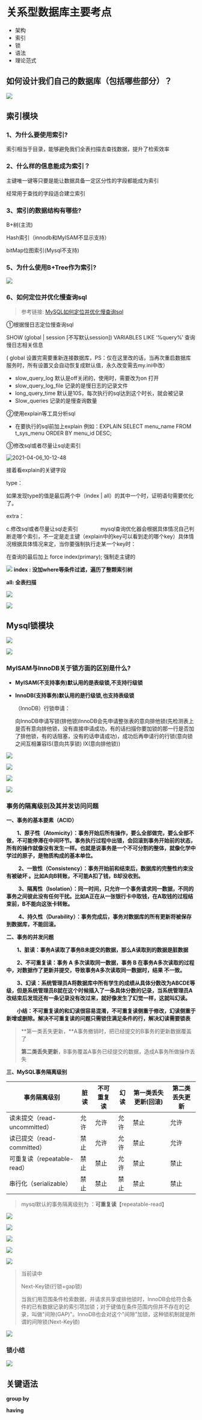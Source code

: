 # 关系型数据库主要考点

- 架构
- 索引
- 锁
- 语法
- 理论范式

## 如何设计我们自己的数据库（包括哪些部分）？

![](assert\2019-08-22_09-46-45.png)

## 索引模块

### 1、为什么要使用索引?

  索引相当于目录，能够避免我们全表扫描去查找数据，提升了检索效率

### 2、什么样的信息能成为索引？

主键唯一键等只要是能让数据具备一定区分性的字段都能成为索引

经常用于查找的字段适合建立索引

### 3、索引的数据结构有哪些?

B+树(主流)

Hash索引（innodb和MyISAM不显示支持）

bitMap位图索引(Mysql不支持)

### 5、为什么使用B+Tree作为索引?

![](assert\2019-08-22_10-45-23.png)

### 6、如何定位并优化慢查询sql

> 参考链接: [MySQL如何定位并优化慢查询sql](https://www.pianshen.com/article/92571677725/)

①根据慢日志定位慢查询sql

 SHOW (global | session [不写默认session])  VARIABLES LIKE ‘%query%’ 查询慢日志相关信息 

( global 设置完需要重新连接数据库，PS：仅在这里改的话，当再次重启数据库服务时，所有设置又会自动恢复成默认值，永久改变需去my.ini中改） 

-  slow_query_log 默认是off关闭的，使用时，需要改为on 打开　　　　　　
-  slow_query_log_file 记录的是慢日志的记录文件
-  long_query_time 默认是10S，每次执行的sql达到这个时长，就会被记录
-  Slow_queries   记录的是慢查询数量 

②使用explain等工具分析sql

-  在要执行的sql前加上explain 例如：EXPLAIN SELECT menu_name FROM t_sys_menu ORDER BY menu_id    DESC; 

③修改sql或者尽量让sql走索引

![2021-04-06_10-12-48](assert\2021-04-06_10-12-48.png)

接着看explain的关键字段

type：

如果发现type的值是最后两个中（index | all）的其中一个时，证明语句需要优化了。

extra：

c.修改sql或者尽量让sql走索引
　　　　mysql查询优化器会根据具体情况自己判断走哪个索引，不一定是走主键（explain中的key可以看到走的哪个key）具体情况根据具体情况来定，当你要强制执行走某一个key时：

在查询的最后加上 force index(primary); 强制走主键的

![](assert\2019-08-22_15-22-27.png)
**index : 没加where等条件过滤，遍历了整颗索引树**

**all: 全表扫描**

![](assert\2019-08-22_15-29-56.png)

![](assert\2019-08-22_15-50-09.png)

## Mysql锁模块

![](assert\2019-08-22_15-56-17.png)

![](assert\2019-08-22_16-01-57.png)

### MyISAM与InnoDB关于锁方面的区别是什么?

- **MyISAM(不支持事务)默认用的是表级锁,不支持行级锁**

- **InnoDB(支持事务)默认用的是行级锁,也支持表级锁**

  （InnoDB）行锁申请：

    向InnoDB申请写锁(排他锁)InnoDB会先申请整张表的意向排他锁(先检测表上是否有意向排他锁，没有直接申请成功，有的话扫描你要加锁的那一行是否加了排他锁，有的话阻塞，没有的话申请成功)，成功后再申请行的行锁(意向锁之间互相兼容IS(意向共享锁) IX(意向排他锁))

![](assert\2019-08-22_16-58-27.png)

![](assert\2019-08-22_17-00-53.png)

![](assert\2019-08-22_17-01-45.png)

![](assert\2019-08-22_17-22-41.png)

### 事务的隔离级别及其并发访问问题

**一、事务的基本要素（ACID）**

　　**1、原子性（Atomicity）：事务开始后所有操作，要么全部做完，要么全部不做，不可能停滞在中间环节。事务执行过程中出错，会回滚到事务开始前的状态，所有的操作就像没有发生一样。也就是说事务是一个不可分割的整体，就像化学中学过的原子，是物质构成的基本单位。**

　　 **2、一致性（Consistency）：事务开始前和结束后，数据库的完整性约束没有被破坏 。比如A向B转账，不可能A扣了钱，B却没收到。**

　　 **3、隔离性（Isolation）：同一时间，只允许一个事务请求同一数据，不同的事务之间彼此没有任何干扰。比如A正在从一张银行卡中取钱，在A取钱的过程结束前，B不能向这张卡转账。**

　　 **4、持久性（Durability）：事务完成后，事务对数据库的所有更新将被保存到数据库，不能回滚。**

 

**二、事务的并发问题**

　　**1、脏读：事务A读取了事务B未提交的数据，那么A读取到的数据是脏数据**

　　**2、不可重复读：事务 A 多次读取同一数据，事务 B 在事务A多次读取的过程中，对数据作了更新并提交，导致事务A多次读取同一数据时，结果 不一致。**

　　**3、幻读：系统管理员A将数据库中所有学生的成绩从具体分数改为ABCDE等级，但是系统管理员B就在这个时候插入了一条具体分数的记录，当系统管理员A改结束后发现还有一条记录没有改过来，就好像发生了幻觉一样，这就叫幻读。**

　　**小结：不可重复读的和幻读很容易混淆，不可重复读侧重于修改，幻读侧重于新增或删除。解决不可重复读的问题只需锁住满足条件的行，解决幻读需要锁表** 



> **第一类丢失更新，**A事务撤销时，把已经提交的B事务的更新数据覆盖了
>
> **第二类丢失更新**，B事务覆盖A事务已经提交的数据，造成A事务所做操作丢失

**三、MySQL事务隔离级别**

| 事务隔离级别                 | 脏读 | 不可重复读 | 幻读 | 第一类丢失更新(回滚) | 第二类丢失更新 |
| ---------------------------- | ---- | ---------- | ---- | -------------------- | -------------- |
| 读未提交（read-uncommitted） | 允许 | 允许       | 允许 | 禁止                 | 允许           |
| 读已提交（read-committed）   | 禁止 | 允许       | 允许 | 禁止                 | 允许           |
| 可重复读（repeatable-read）  | 禁止 | 禁止       | 允许 | 禁止                 | 禁止           |
| 串行化（serializable）       | 禁止 | 禁止       | 禁止 | 禁止                 | 禁止           |

> mysql默认的事务隔离级别为 ：**可重复读**【repeatable-read】

![](assert\2019-08-22_20-07-52.png)

![](assert\2019-08-22_20-18-27.png)

![](assert\2019-08-22_21-04-33.png)

![](assert\2019-08-22_21-05-14.png)

![](assert\2019-08-28_09-41-17.png)

> 当前读中
>
> Next-Key锁(行锁+gap锁)
>
> 当我们用范围条件检索数据，并请求共享或排他锁时，InnoDB会给符合条件的已有数据记录的索引项加锁；对于键值在条件范围内但并不存在的记录，叫做"间隙(GAP)"。InnoDB也会对这个"间隙"加锁，这种锁机制就是所谓的间隙锁(Next-Key锁)

![](assert\2019-08-22_20-59-17.png)

### 锁小结

![](assert\2019-08-22_21-07-59.png)

## 关键语法

**group by** 

**having**
